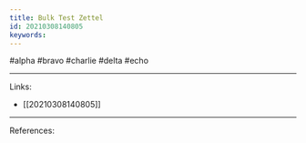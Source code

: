 ```yaml
---
title: Bulk Test Zettel
id: 20210308140805
keywords:
---
```

#alpha #bravo #charlie #delta #echo

---
Links:

- [[20210308140805]]

---
References:
